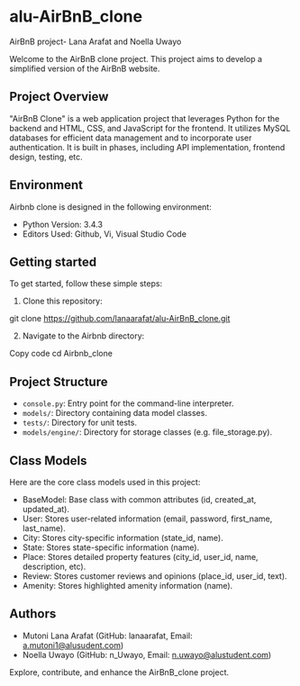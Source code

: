 # alu-AirBnB_clone

AirBnB project- Lana Arafat and Noella Uwayo

Welcome to the AirBnB clone project. This project aims to develop a simplified version of the AirBnB website.



## Project Overview

"AirBnB Clone" is a web application project that leverages Python for the backend and HTML, CSS, and JavaScript for the frontend. It utilizes MySQL databases for efficient data management and to incorporate user authentication. It is built in phases, including API implementation, frontend design, testing, etc.

## Environment

Airbnb clone is designed in the following environment:

- Python Version: 3.4.3
- Editors Used: Github, Vi, Visual Studio Code

## Getting started

To get started, follow these simple steps:

1. Clone this repository:

git clone https://github.com/lanaarafat/alu-AirBnB_clone.git

2. Navigate to the Airbnb directory:

Copy code
cd Airbnb_clone


## Project Structure

- `console.py`: Entry point for the command-line interpreter.
- `models/`: Directory containing data model classes.
- `tests/`: Directory for unit tests.
- `models/engine/`: Directory for storage classes (e.g. file_storage.py).

## Class Models

Here are the core class models used in this project:

- BaseModel: Base class with common attributes (id, created_at, updated_at).
- User: Stores user-related information (email, password, first_name, last_name).
- City: Stores city-specific information (state_id, name).
- State: Stores state-specific information (name).
- Place: Stores detailed property features (city_id, user_id, name, description, etc).
- Review: Stores customer reviews and opinions (place_id, user_id, text).
- Amenity: Stores highlighted amenity information (name).


## Authors

- Mutoni Lana Arafat (GitHub: lanaarafat, Email: a.mutoni1@alusudent.com)
- Noella Uwayo (GitHub: n_Uwayo, Email: n.uwayo@alustudent.com)

Explore, contribute, and enhance the AirBnB_clone project.
